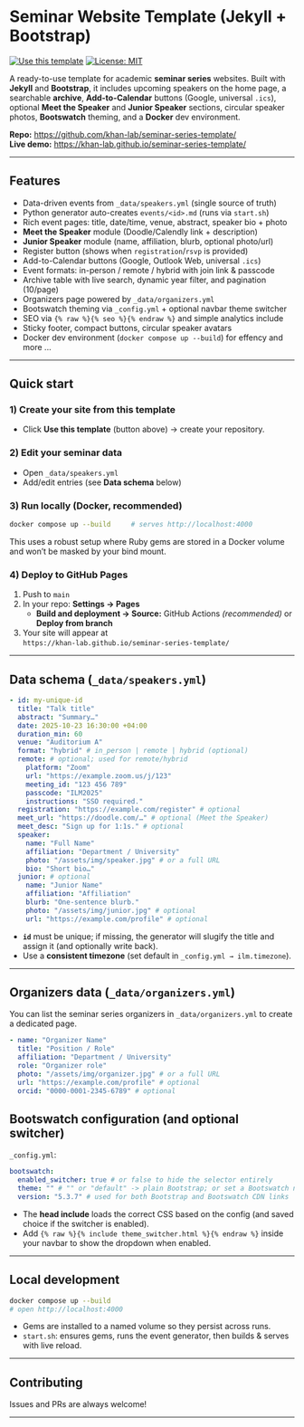 # Seminar Website Template (Jekyll + Bootstrap)

[![Use this template](https://img.shields.io/badge/Use_this_template-2ea44f?logo=github)](https://github.com/khan-lab/seminar-series-template/generate)
[![License: MIT](https://img.shields.io/badge/License-MIT-green.svg)](#license)

A ready-to-use template for academic **seminar series** websites. Built with **Jekyll** and **Bootstrap**, it includes upcoming speakers on the home page, a searchable **archive**, **Add-to-Calendar** buttons (Google, universal `.ics`), optional **Meet the Speaker** and **Junior Speaker** sections, circular speaker photos, **Bootswatch** theming, and a **Docker** dev environment.

**Repo:** https://github.com/khan-lab/seminar-series-template/  
**Live demo:** https://khan-lab.github.io/seminar-series-template/

---

## Features

<ul class="list-unstyled lh-lg my-3">
  <li><i class="fa-solid fa-database me-2" style="color:#6f42c1;"></i>Data-driven events from <code>_data/speakers.yml</code> (single source of truth)</li>
  <li><i class="fa-brands fa-python me-2" style="color:#3776AB;"></i>Python generator auto-creates <code>events/&lt;id&gt;.md</code> (runs via <code>start.sh</code>)</li>
  <li><i class="fa-solid fa-file-lines me-2" style="color:#0d6efd;"></i>Rich event pages: title, date/time, venue, abstract, speaker bio + photo</li>
  <li><i class="fa-solid fa-calendar-check me-2" style="color:#20c997;"></i><strong>Meet the Speaker</strong> module (Doodle/Calendly link + description)</li>
  <li><i class="fa-solid fa-user-graduate me-2" style="color:#fd7e14;"></i><strong>Junior Speaker</strong> module (name, affiliation, blurb, optional photo/url)</li>
  <li><i class="fa-solid fa-ticket me-2" style="color:#198754;"></i>Register button (shows when <code>registration</code>/<code>rsvp</code> is provided)</li>
  <li><i class="fa-solid fa-calendar-plus me-2" style="color:#0d6efd;"></i>Add-to-Calendar buttons (Google, Outlook Web, universal <code>.ics</code>)</li>
  <li><i class="fa-solid fa-globe me-2" style="color:#0dcaf0;"></i>Event formats: in-person / remote / hybrid with join link &amp; passcode</li>
  <li><i class="fa-solid fa-table me-2" style="color:#6c757d;"></i>Archive table with live search, dynamic year filter, and pagination (10/page)</li>
  <li><i class="fa-solid fa-users me-2" style="color:#0dcaf0;"></i>Organizers page powered by <code>_data/organizers.yml</code></li>
  <li><i class="fa-solid fa-palette me-2" style="color:#d63384;"></i>Bootswatch theming via <code>_config.yml</code> + optional navbar theme switcher</li>
  <li><i class="fa-solid fa-chart-line me-2" style="color:#198754;"></i>SEO via <code>{% raw %}{% seo %}{% endraw %}</code> and simple analytics include</li>
  <li><i class="fa-solid fa-wand-magic-sparkles me-2" style="color:#ffc107;"></i>Sticky footer, compact buttons, circular speaker avatars</li>
  <li><i class="fa-brands fa-docker me-2" style="color:#2496ED;"></i>Docker dev environment (<code>docker compose up --build</code>) for effency and more ...</li>
</ul>

---

## Quick start

### 1) Create your site from this template

- Click **Use this template** (button above) → create your repository.

### 2) Edit your seminar data

- Open `_data/speakers.yml`
- Add/edit entries (see **Data schema** below)

### 3) Run locally (Docker, recommended)

```bash
docker compose up --build     # serves http://localhost:4000
```

This uses a robust setup where Ruby gems are stored in a Docker volume and won’t be masked by your bind mount.

### 4) Deploy to GitHub Pages

1. Push to `main`
2. In your repo: **Settings → Pages**
   - **Build and deployment → Source:** GitHub Actions _(recommended)_ or **Deploy from branch**
3. Your site will appear at  
   `https://khan-lab.github.io/seminar-series-template/`

---

## Data schema (`_data/speakers.yml`)

```yaml
- id: my-unique-id
  title: "Talk title"
  abstract: "Summary…"
  date: 2025-10-23 16:30:00 +04:00
  duration_min: 60
  venue: "Auditorium A"
  format: "hybrid" # in_person | remote | hybrid (optional)
  remote: # optional; used for remote/hybrid
    platform: "Zoom"
    url: "https://example.zoom.us/j/123"
    meeting_id: "123 456 789"
    passcode: "ILM2025"
    instructions: "SSO required."
  registration: "https://example.com/register" # optional
  meet_url: "https://doodle.com/…" # optional (Meet the Speaker)
  meet_desc: "Sign up for 1:1s." # optional
  speaker:
    name: "Full Name"
    affiliation: "Department / University"
    photo: "/assets/img/speaker.jpg" # or a full URL
    bio: "Short bio…"
  junior: # optional
    name: "Junior Name"
    affiliation: "Affiliation"
    blurb: "One-sentence blurb."
    photo: "/assets/img/junior.jpg" # optional
    url: "https://example.com/profile" # optional
```

- **`id`** must be unique; if missing, the generator will slugify the title and assign it (and optionally write back).
- Use a **consistent timezone** (set default in `_config.yml → ilm.timezone`).

---

## Organizers data (`_data/organizers.yml`)

You can list the seminar series organizers in `_data/organizers.yml` to create a dedicated page.

```yaml
- name: "Organizer Name"
  title: "Position / Role"
  affiliation: "Department / University"
  role: "Organizer role"
  photo: "/assets/img/organizer.jpg" # or a full URL
  url: "https://example.com/profile" # optional
  orcid: "0000-0001-2345-6789" # optional
```

## Bootswatch configuration (and optional switcher)

`_config.yml`:

```yaml
bootswatch:
  enabled_switcher: true # or false to hide the selector entirely
  theme: "" # "" or "default" -> plain Bootstrap; or set a Bootswatch name e.g. "flatly"
  version: "5.3.7" # used for both Bootstrap and Bootswatch CDN links
```

- The **head include** loads the correct CSS based on the config (and saved choice if the switcher is enabled).
- Add `{% raw %}{% include theme_switcher.html %}{% endraw %}` inside your navbar to show the dropdown when enabled.

---

## Local development

```bash
docker compose up --build
# open http://localhost:4000
```

- Gems are installed to a named volume so they persist across runs.
- `start.sh`: ensures gems, runs the event generator, then builds & serves with live reload.

---

## Contributing

Issues and PRs are always welcome!

---
